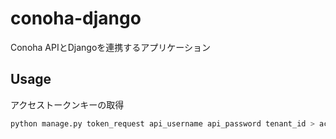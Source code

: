 # conoha-django
Conoha APIとDjangoを連携するアプリケーション

## Usage
アクセストークンキーの取得
```bash
python manage.py token_request api_username api_password tenant_id > account.json
```
